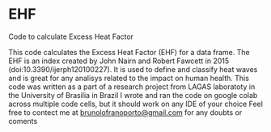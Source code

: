 # EHF
Code to calculate Excess Heat Factor

This code calculates the Excess Heat Factor (EHF) for a data frame. The EHF is an index created by John Nairn and Robert Fawcett in 2015 (doi:10.3390/ijerph120100227). It is used to define and classify heat waves and is great for any analisys related to the impact on human health. 
This code was written as a part of a research project from LAGAS laboratoty in the University of Brasilia in Brazil
I wrote and ran the code on google colab across multiple code cells, but it should work on any IDE of your choice
Feel free to contect me at brunolofranoporto@gmail.com for any doubts or coments

